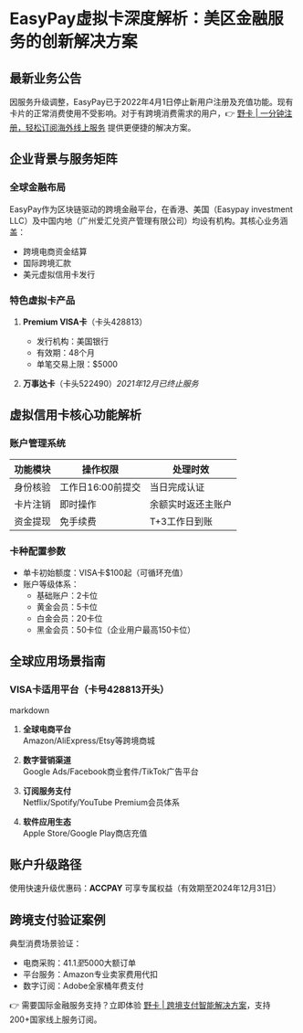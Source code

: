 # EasyPay虚拟卡深度解析：美区金融服务的创新解决方案

## 最新业务公告
因服务升级调整，EasyPay已于2022年4月1日停止新用户注册及充值功能。现有卡片的正常消费使用不受影响。对于有跨境消费需求的用户，👉 [野卡 | 一分钟注册，轻松订阅海外线上服务](https://bbtdd.com/yeka) 提供更便捷的解决方案。

## 企业背景与服务矩阵
### 全球金融布局
EasyPay作为区块链驱动的跨境金融平台，在香港、美国（Easypay investment LLC）及中国内地（广州爱汇兑资产管理有限公司）均设有机构。其核心业务涵盖：
- 跨境电商资金结算
- 国际跨境汇款
- 美元虚拟信用卡发行

### 特色虚拟卡产品
1. **Premium VISA卡**（卡头428813）  
   - 发行机构：美国银行
   - 有效期：48个月
   - 单笔交易上限：$5000

2. **万事达卡**（卡头522490）*2021年12月已终止服务*

## 虚拟信用卡核心功能解析


### 账户管理系统
| 功能模块       | 操作权限          | 处理时效               |
|----------------|-------------------|------------------------|
| 身份核验       | 工作日16:00前提交 | 当日完成认证           |
| 卡片注销       | 即时操作          | 余额实时返还主账户     |
| 资金提现       | 免手续费          | T+3工作日到账          |

### 卡种配置参数
- 单卡初始额度：VISA卡$100起（可循环充值）
- 账户等级体系：
  - 基础账户：2卡位
  - 黄金会员：5卡位
  - 白金会员：20卡位
  - 黑金会员：50卡位（企业用户最高150卡位）

## 全球应用场景指南
### VISA卡适用平台（卡号428813开头）
markdown
1. **全球电商平台**  
   Amazon/AliExpress/Etsy等跨境商城
   
2. **数字营销渠道**  
   Google Ads/Facebook商业套件/TikTok广告平台

3. **订阅服务支付**  
   Netflix/Spotify/YouTube Premium会员体系

4. **软件应用生态**  
   Apple Store/Google Play商店充值
   

## 账户升级路径

使用快速升级优惠码：**ACCPAY** 可享专属权益（有效期至2024年12月31日）

## 跨境支付验证案例

典型消费场景验证：
- 电商采购：$41.1至$5000大额订单
- 平台服务：Amazon专业卖家费用代扣
- 数字订阅：Adobe全家桶年费支付

👉 需要国际金融服务支持？立即体验 [野卡 | 跨境支付智能解决方案](https://bbtdd.com/yeka)，支持200+国家线上服务订阅。